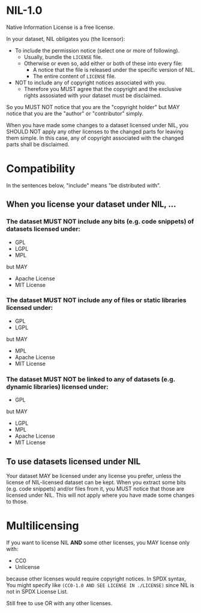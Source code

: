# NIL-1.0

Native Information License is a free license.

In your dataset, NIL obligates you (the licensor):

- To include the permission notice (select one or more of following).
  - Usually, bundle the `LICENSE` file.
  - Otherwise or even so, add either or both of these into every file:
    - A notice that the file is released under the specific version of NIL.
    - The entire content of `LICENSE` file.
- NOT to include any of copyright notices associated with you.
  - Therefore you MUST agree that the copyright and the exclusive rights assosiated with your dataset must be disclaimed.

So you MUST NOT notice that you are the "copyright holder" but MAY notice that you are the "author" or "contributor" simply.

When you have made some changes to a dataset licensed under NIL, you SHOULD NOT apply any other licenses to the changed parts for leaving them simple. In this case, any of copyright associated with the changed parts shall be disclaimed.

# Compatibility

In the sentences below, "include" means "be distributed with".

## When you license your dataset under NIL, ...

### The dataset MUST NOT include any bits (e.g. code snippets) of datasets licensed under:

- GPL
- LGPL
- MPL

but MAY

- Apache License
- MIT License

### The dataset MUST NOT include any of files or static libraries licensed under:

- GPL
- LGPL

but MAY

- MPL
- Apache License
- MIT License

### The dataset MUST NOT be linked to any of datasets (e.g. dynamic libraries) licensed under:

- GPL

but MAY

- LGPL
- MPL
- Apache License
- MIT License

## To use datasets licensed under NIL

Your dataset MAY be licensed under any license you prefer, unless the license of NIL-licensed dataset can be kept. When you extract some bits (e.g. code snippets) and/or files from it, you MUST notice that those are licensed under NIL. This will not apply where you have made some changes to those.

# Multilicensing

If you want to license NIL **AND** some other licenses, you MAY license only with:

- CC0
- Unlicense

because other licenses would require copyright notices. In SPDX syntax, You might specify like `(CC0-1.0 AND SEE LICENSE IN ./LICENSE)` since NIL is not in SPDX License List.

Still free to use OR with any other licenses.